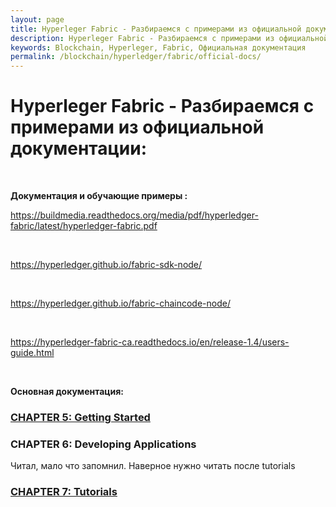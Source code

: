 ```yaml
---
layout: page
title: Hyperleger Fabric - Разбираемся с примерами из официальной документации
description: Hyperleger Fabric - Разбираемся с примерами из официальной документации
keywords: Blockchain, Hyperleger, Fabric, Официальная документация
permalink: /blockchain/hyperledger/fabric/official-docs/
---
```


# Hyperleger Fabric - Разбираемся с примерами из официальной документации:

<br/>

**Документация и обучающие примеры :**

https://buildmedia.readthedocs.org/media/pdf/hyperledger-fabric/latest/hyperledger-fabric.pdf

<br/>

https://hyperledger.github.io/fabric-sdk-node/

<br/>

https://hyperledger.github.io/fabric-chaincode-node/

<br/>

https://hyperledger-fabric-ca.readthedocs.io/en/release-1.4/users-guide.html

<br/>

**Основная документация:**

### [CHAPTER 5: Getting Started](/blockchain/hyperledger/fabric/official-docs/getting-started/)

### CHAPTER 6: Developing Applications

Читал, мало что запомнил. Наверное нужно читать после tutorials

### [CHAPTER 7: Tutorials](/blockchain/hyperledger/fabric/official-docs/tutorials/)

